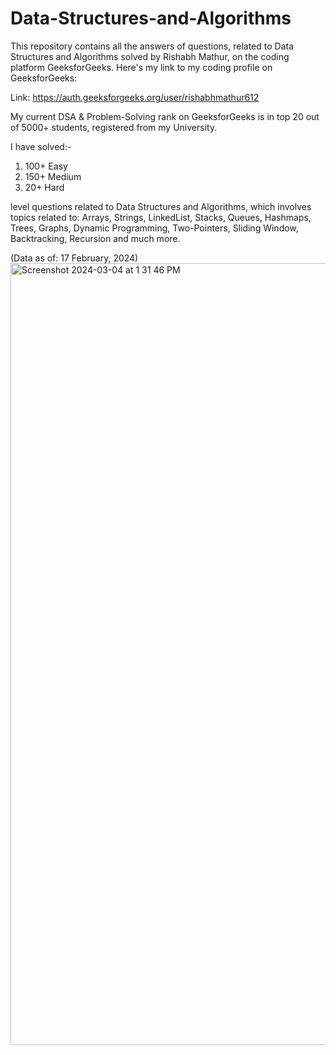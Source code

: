 # Data-Structures-and-Algorithms
This repository contains all the answers of questions, related to Data Structures and Algorithms solved by Rishabh Mathur, on the coding platform GeeksforGeeks. Here's my link to my coding profile on GeeksforGeeks:

Link: https://auth.geeksforgeeks.org/user/rishabhmathur612

My current DSA & Problem-Solving rank on GeeksforGeeks is in top 20 out of 5000+ students, registered from my University.

I have solved:-

  1. 100+ Easy
  2. 150+ Medium
  3. 20+ Hard

level questions related to Data Structures and Algorithms, which involves topics related to: Arrays, Strings, LinkedList, Stacks, Queues, Hashmaps, Trees, Graphs, Dynamic Programming, Two-Pointers, Sliding Window, Backtracking, Recursion and much more.

(Data as of: 17 February, 2024)
<img width="1251" alt="Screenshot 2024-03-04 at 1 31 46 PM" src="https://github.com/RishabhMathur06/Data-Structures-and-Algorithms/assets/107912515/85d37902-62ff-4972-a788-150ed1bdd462">


